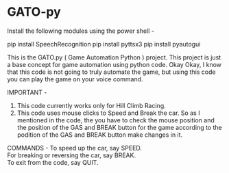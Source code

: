 # GATO-py
Install the following modules using the power shell -  

pip install SpeechRecognition
pip install pyttsx3 
pip install pyautogui  

This is the GATO.py ( Game Automation Python ) project. This project is just a base concept for game automation using python code. Okay Okay, I know that this code is not going to truly automate the game, but using this code you can play the game on your voice command.  

IMPORTANT - 
1. This code currently works only for Hill Climb Racing. 
2. This code uses mouse clicks to Speed and Break the car. So as I mentioned in the code, the you have to check the mouse position and the position of the GAS and BREAK button for the game according to the podition of the GAS and BREAK button make changes in it.  

COMMANDS - 
To speed up the car, say SPEED.                                                            
For breaking or reversing the car, say BREAK.                                                                               
To exit from the code, say QUIT.                                                                
